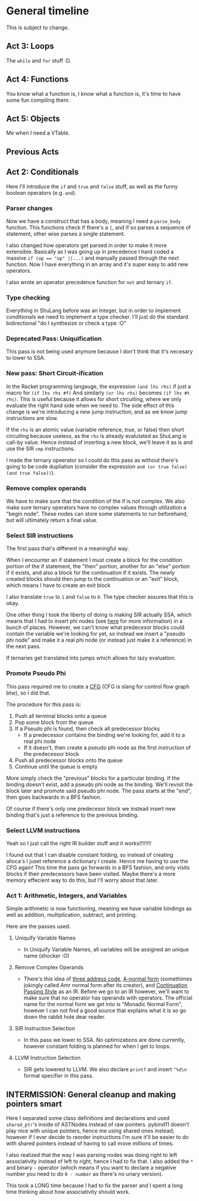 # General timeline

This is subject to change.

## Act 3: Loops
The `while` and `for` stuff :D.

## Act 4: Functions
You know what a function is, I know what a function is, it's time to have some fun compiling them.

## Act 5: Objects
Me when I need a VTable.

## Previous Acts

## Act 2: Conditionals
Here I'll introduce the `if` and `true` and `false` stuff, as well as the funny boolean operators (e.g. `and`).

### Parser changes
Now we have a construct that has a body, meaning I need a `parse_body` function. This functions check if there's a `{`, and if so parses a sequence of statement, other wise parses a single statement.

I also changed how operators get parsed in order to make it more extensible. Basically as I was going up in precedence I hard coded a massive `if (op == "op" ||...)` and manually passed through the next function. Now I have everything in an array and it's super easy to add new operators.

I also wrote an operator precedence function for `not` and ternary `if`.

### Type checking
Everything in ShuLang before was an Integer, but in order to implement conditionals we need to implement a type checker. I'll just do the standard bidirectional "do I synthesize or check a type :O"

### Deprecated Pass: Uniquification
This pass is not being used anymore because I don't think that it's necesary to lower to SSA.

### New pass: Short Circuit-ification
In the Racket programming langauge, the expression `(and lhs rhs)` if just a macro for `(if lhs rhs #f)` And similarly `(or lhs rhs)` becomes `(if lhs #t rhs)`. This is useful because it allows for short circuiting, where we only evaluate the right hand side when we need to. The side effect of this change is we're introducing a new jump instruction, and as we know jump instructions are slow. 

If the `rhs` is an atomic value (variable reference, true, or false) then short circuiting because useless, as the `rhs` is already evalutated as ShuLang is call-by value. Hence instead of inserting a new block, we'll leave it as is and use the SIR `cmp` instructions.

I made the ternary opeerator so I could do this pass as without there's going to be code dupliation (consider the expression `and (or true false) (and true false))`).

### Remove complex operands
We have to make sure that the condition of the if is not complex. We also make sure ternary operators have no complex values through utilization a "begin node". These nodes can store some statements to run beforehand, but will ultimately return a final value. 

### Select SIR instructions
The first pass that's different in a meaningful way. 

When I encounter an if statement I must create a block for the condition portion of the if statement, the "then" portion, another for an "else" portion if it exists, and also a block for the continuation if it exists. The newly created blocks should then jump to the continuation or an "exit" block, which means I have to create an exit block

I also translate `true` to `1` and `false` to `0`. The type checker assures that this is okay.

One other thing I took the liberty of doing is making SIR actually SSA, which means that I had to insert phi nodes (see [here](https://en.wikipedia.org/wiki/Static_single-assignment_form) for more information) in a bunch of places. However, we can't know what predecesor blocks could contain the variable we're looking for yet, so instead we insert a "pseudo phi node" and make it a real phi node (or instead just make it a reference) in the next pass.

If ternaries get translated into jumps which allows for lazy evaluation.

### Promote Pseudo Phi
This pass required me to create a [CFG](https://en.wikipedia.org/wiki/Control-flow_graph) (CFG is slang for control flow graph btw), so I did that. 

The procedure for this pass is:
1. Push all terminal blocks onto a queue
2. Pop some block from the queue
3. If a Pseudo phi is found, then check all predecessor blocks
    - If a predecessor contains the binding we're looking for, add it to a real phi node
    - If it doesn't, then create a pseudo phi node as the first instruction of the predecessor block
4. Push all predecessor blocks onto the queue
5. Continue until the queue is empty

More simply check the "previous" blocks for a particular binding. If the binding doesn't exist, add a pseudo phi node as the binding. We'll revisit the block later and promote said pseudo phi node. The pass starts at the "end", then goes backwards in a BFS fashion.

Of course if there's only one predecesor block we instead insert new binding that's just a reference to the previous binding.

### Select LLVM instructions
Yeah so I just call the right IR builder stuff and it works!!!!!!!!

I found out that I can disable constant folding, so instead of creating alloca's I juset reference a dictionary I create. Hence me having to use the CFG again! This time the pass go forwards in a BFS fashion, and only visits blocks if their predecessors have been visited. Maybe there's a more memory effecient way to do this, but I'll worry about that later.


###  Act 1: Arithmetic, Integers, and Variables
Simple arithmetic is now functioning, meaning we have variable bindings as well as addition, multiplication, subtract, and printing.

Here are the passes used:
1. Uniquify Variable Names
    - In Uniquify Variable Names, all variables will be assigned an unique name (shocker :O)

2. Remove Complex Operands
    - There's this idea of [three address code](https://en.wikipedia.org/wiki/Three-address_code), [A-normal form](https://en.wikipedia.org/wiki/A-normal_form) (somethimes jokingly called Amr normal form after its creator), and [Continuation Passing Style](https://en.wikipedia.org/wiki/Continuation-passing_style) as an IR. Before we go to an IR however, we'll want to make sure that no operator has operands with operators. The official name for the normal form we get into is "Monadic Normal Form", however I can not find a good source that explains what it is so go down the rabbit hole dear reader.
3. SIR Instruction Selection
    - In this pass we lower to SSA. No optimizations are done currently, however constant folding is planned for when I get to loops.
4. LLVM Instruction Selection
    - SIR gets lowered to LLVM. We also declare `printf` and insert `"%d\n` format specifier in this pass.

## INTERMISSION: General cleanup and making pointers smart
Here I separated some class definitions and declarations and used `shared_ptr`'s inside of ASTNodes instead of raw pointers. pybind11 doesn't play nice with unique pointers, hence me using shared ones instead; however if I ever decide to reorder instructions I'm sure it'll be easier to do with shared pointers instead of having to call move millions of times.

I also realized that the way I was parsing nodes was doing right to left associativity instead of left to right, hence I had to fix that. I also added the `*` and binary `-` operator (which means if you want to declare a negative number you need to do `0 - number` as there's no unary version).

This took a LONG time because I had to fix the parser and I spent a long time thinking about how associativity should work.
